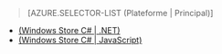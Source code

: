 ﻿> [AZURE.SELECTOR-LIST (Plateforme | Principal)]
- [(Windows Store C# | .NET)](/en-us/documentation/articles/mobile-services-dotnet-backend-windows-store-dotnet-aad-rbac/)
- [(Windows Store C# | JavaScript)](/en-us/documentation/articles/mobile-services-javascript-backend-windows-store-dotnet-aad-rbac/)
<!--HONumber=41-->
